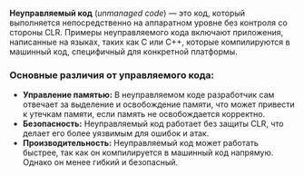 
**Неуправляемый код** (_unmanaged code_) — это код, который выполняется непосредственно на аппаратном уровне без контроля со стороны CLR. Примеры неуправляемого кода включают приложения, написанные на языках, таких как C или C++, которые компилируются в машинный код, специфичный для конкретной платформы.

### Основные различия от управляемого кода:

- **Управление памятью:** В неуправляемом коде разработчик сам отвечает за выделение и освобождение памяти, что может привести к утечкам памяти, если память не освобождается корректно.
- **Безопасность:** Неуправляемый код работает без защиты CLR, что делает его более уязвимым для ошибок и атак.
- **Производительность:** Неуправляемый код может работать быстрее, так как он компилируется в машинный код напрямую. Однако он менее гибкий и безопасный.